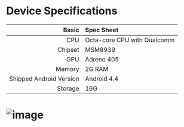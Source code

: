 # Device Specifications

|                   Basic | Spec Sheet                                              |
| ----------------------: | :------------------------------------------------------ | 
|                     CPU | Octa-core CPU with Qualcomm                             |
|                 Chipset | MSM8939                                                 |
|                     GPU | Adreno 405                                              |
|                  Memory | 2G RAM                                                  |
| Shipped Android Version | Android 4.4                                             |
|                 Storage | 16G                                                     |  


# ![image](http://i.miaosu.bid/data/f_46942703.jpg)







